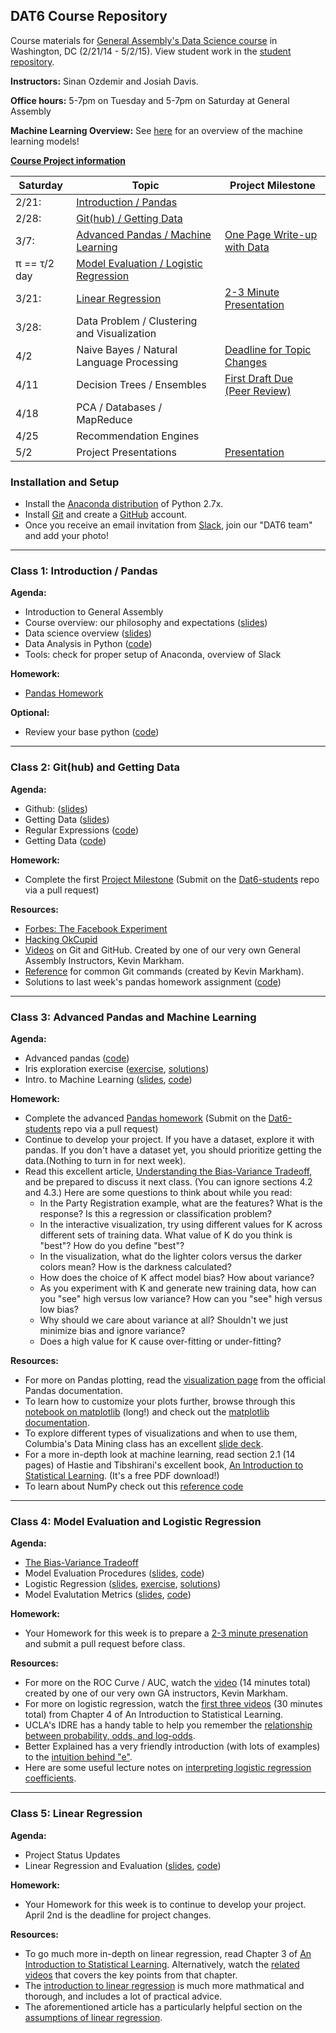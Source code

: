 ## DAT6 Course Repository

Course materials for [General Assembly's Data Science course](https://generalassemb.ly/education/data-science/washington-dc/) in Washington, DC (2/21/14 - 5/2/15). View student work in the [student repository](https://github.com/sinanuozdemir/DAT6-students).

**Instructors:** Sinan Ozdemir and Josiah Davis.

**Office hours:** 5-7pm on Tuesday and 5-7pm on Saturday at General Assembly

**Machine Learning Overview:** See [here](images/ML.jpg) for an overview of the machine learning models!

**[Course Project information](project.md)**

Saturday | Topic | Project Milestone
--- | --- | ---
2/21:  | [Introduction / Pandas](#class-1-introduction-/-pandas)
2/28:| [Git(hub) / Getting Data](#class-2-github-and-getting-data) | 
3/7:| [Advanced Pandas / Machine Learning](#class-3-advanced-pandas-and-machine-learning) | [One Page Write-up with Data](https://github.com/sinanuozdemir/DAT6/blob/master/project.md#march-7-one-page-write-up-with-data)
π  == τ/2 day  | [Model Evaluation / Logistic Regression](#class-4-model-evaluation-and-logistic-regression) | 
3/21: | [Linear Regression](#class-5-linear-regression) | [2-3 Minute Presentation](https://github.com/sinanuozdemir/DAT6/blob/master/project.md#march-21-2-3-minute-presentation) 
3/28: | Data Problem / Clustering and Visualization | 
4/2 | Naive Bayes / Natural Language Processing | [Deadline for Topic Changes](https://github.com/sinanuozdemir/DAT6/blob/master/project.md#april-2-deadline-for-topic-changes)
4/11 | Decision Trees / Ensembles | [First Draft Due (Peer Review)](https://github.com/sinanuozdemir/DAT6/blob/master/project.md#april-11-first-draft-due-peer-review)
4/18 | PCA / Databases / MapReduce | 
4/25 | Recommendation Engines | 
5/2 | Project Presentations | [Presentation](https://github.com/sinanuozdemir/DAT6/blob/master/project.md#may-2-presentation)


### Installation and Setup
* Install the [Anaconda distribution](http://continuum.io/downloads) of Python 2.7x.
* Install [Git](http://git-scm.com/book/en/v2/Getting-Started-Installing-Git) and create a [GitHub](https://github.com/) account.
* Once you receive an email invitation from [Slack](https://slack.com/), join our "DAT6 team" and add your photo!

------
### Class 1: Introduction / Pandas
**Agenda:**
* Introduction to General Assembly
* Course overview: our philosophy and expectations ([slides](slides/01_course_overview.pdf))
* Data science overview ([slides](slides/01_intro_to_data_science.pdf))
* Data Analysis in Python ([code](code/01_pandas.py))
* Tools: check for proper setup of Anaconda, overview of Slack

**Homework:**
* [Pandas Homework](homework/01_pandas_homework.py)

**Optional:**
* Review your base python ([code](code/00_base_python_refresher.py))

------
### Class 2: Git(hub) and Getting Data

**Agenda:**
* Github: ([slides](slides/02_git_github.pdf))
* Getting Data ([slides](slides/02_getting_data.pdf))
* Regular Expressions ([code](code/02_re_example.py))
* Getting Data ([code](code/02_getting_data.py))

**Homework:**
* Complete the first [Project Milestone](https://github.com/sinanuozdemir/DAT6/blob/master/project.md#march-7-one-page-write-up-with-data) (Submit on the [Dat6-students](https://github.com/sinanuozdemir/DAT6-students) repo via a pull request)

**Resources:**
* [Forbes: The Facebook Experiment](http://www.forbes.com/sites/dailymuse/2014/08/04/the-facebook-experiment-what-it-means-for-you/)
* [Hacking OkCupid](http://www.wired.com/2014/01/how-to-hack-okcupid/all/)
* [Videos](http://www.dataschool.io/git-and-github-videos-for-beginners/) on Git and GitHub. Created by one of our very own General Assembly Instructors, Kevin Markham.
* [Reference](http://www.dataschool.io/git-quick-reference-for-beginners/) for common Git commands (created by Kevin Markham).
* Solutions to last week's pandas homework assignment ([code](homework/01_pandas_solutions.py))

------
### Class 3: Advanced Pandas and Machine Learning
**Agenda:**
* Advanced pandas ([code](code/03_pandas.py))
* Iris exploration exercise ([exercise](code/03_iris_prework.py), [solutions](code/03_iris_solutions.py))
* Intro. to Machine Learning ([slides](slides/03_ml_knn.pdf), [code](code/03_sklearn_knn.py))

**Homework:**
* Complete the advanced [Pandas homework](homework/03_pandas_homework.md) (Submit on the [Dat6-students](https://github.com/sinanuozdemir/DAT6-students) repo via a pull request)
* Continue to develop your project. If you have a dataset, explore it with pandas. If you don't have a dataset yet, you should prioritize getting the data.(Nothing to turn in for next week).
* Read this excellent article, [Understanding the Bias-Variance Tradeoff](http://scott.fortmann-roe.com/docs/BiasVariance.html), and be prepared to discuss it next class. (You can ignore sections 4.2 and 4.3.) Here are some questions to think about while you read:
    * In the Party Registration example, what are the features? What is the response? Is this a regression or classification problem?
    * In the interactive visualization, try using different values for K across different sets of training data. What value of K do you think is "best"? How do you define "best"?
    * In the visualization, what do the lighter colors versus the darker colors mean? How is the darkness calculated?
    * How does the choice of K affect model bias? How about variance?
    * As you experiment with K and generate new training data, how can you "see" high versus low variance? How can you "see" high versus low bias?
    * Why should we care about variance at all? Shouldn't we just minimize bias and ignore variance?
    * Does a high value for K cause over-fitting or under-fitting?

**Resources:**
* For more on Pandas plotting, read the [visualization page](http://pandas.pydata.org/pandas-docs/stable/visualization.html) from the official Pandas documentation.
* To learn how to customize your plots further, browse through this [notebook on matplotlib](http://nbviewer.ipython.org/github/fonnesbeck/Bios366/blob/master/notebooks/Section2_4-Matplotlib.ipynb) (long!) and check out the [matplotlib documentation](http://matplotlib.org/faq/usage_faq.html).
* To explore different types of visualizations and when to use them, Columbia's Data Mining class has an excellent [slide deck](http://www2.research.att.com/~volinsky/DataMining/Columbia2011/Slides/Topic2-EDAViz.ppt).
* For a more in-depth look at machine learning, read section 2.1 (14 pages) of Hastie and Tibshirani's excellent book, [An Introduction to Statistical Learning](http://www-bcf.usc.edu/~gareth/ISL/). (It's a free PDF download!)
* To learn about NumPy check out this [reference code](code/03_numpy.py)

------
### Class 4: Model Evaluation and Logistic Regression
**Agenda:**
* [The Bias-Variance Tradeoff](http://scott.fortmann-roe.com/docs/BiasVariance.html)
* Model Evaluation Procedures ([slides](slides/04_model_evaluation_procedures.pdf), [code](code/04_model_evaluation.py))
* Logistic Regression ([slides](slides/04_logistic_regression.pdf), [exercise](code/04_logistic_regression_exercise.py), [solutions](code/04_logistic_regression_solutions.py))
* Model Evalutation Metrics ([slides](slides/04_model_evaluation_metrics.pdf), [code](code/04_confusion_roc.py))

**Homework:**
* Your Homework for this week is to prepare a [2-3 minute presenation](https://github.com/sinanuozdemir/DAT6/blob/master/project.md#march-21-2-3-minute-presentation) and submit a pull request before class.

**Resources:**
* For more on the ROC Curve / AUC, watch the [video](http://www.dataschool.io/roc-curves-and-auc-explained/) (14 minutes total) created by one of our very own GA instructors, Kevin Markham.
* For more on logistic regression, watch the [first three videos](https://www.youtube.com/playlist?list=PL5-da3qGB5IC4vaDba5ClatUmFppXLAhE) (30 minutes total) from Chapter 4 of An Introduction to Statistical Learning.
* UCLA's IDRE has a handy table to help you remember the [relationship between probability, odds, and log-odds](http://www.ats.ucla.edu/stat/mult_pkg/faq/general/odds_ratio.htm).
* Better Explained has a very friendly introduction (with lots of examples) to the [intuition behind "e"](http://betterexplained.com/articles/an-intuitive-guide-to-exponential-functions-e/).
* Here are some useful lecture notes on [interpreting logistic regression coefficients](http://www.unm.edu/~schrader/biostat/bio2/Spr06/lec11.pdf).

------
### Class 5: Linear Regression
**Agenda:**
* Project Status Updates
* Linear Regression and Evaluation ([slides](slides/05_linear_regression.pdf), [code](code/05_linear_regression.py))

**Homework:**
* Your Homework for this week is to continue to develop your project. April 2nd is the deadline for project changes.

**Resources:**
* To go much more in-depth on linear regression, read Chapter 3 of  [An Introduction to Statistical Learning](http://www-bcf.usc.edu/~gareth/ISL/). Alternatively, watch the [related videos](http://www.dataschool.io/15-hours-of-expert-machine-learning-videos/) that covers the key points from that chapter.
* The  [introduction to linear regression](http://people.duke.edu/~rnau/regintro.htm) is much more mathmatical and thorough, and includes a lot of practical advice.
* The aforementioned article has a particularly helpful section on the [assumptions of linear regression](http://people.duke.edu/~rnau/testing.htm).
